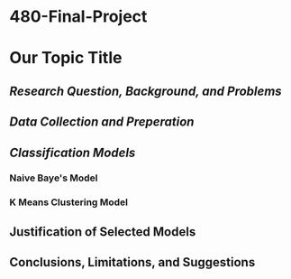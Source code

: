 # 480-Final-Project

# Our Topic Title 

## *Research Question, Background, and Problems*

## *Data Collection and Preperation*

## *Classification Models*

### Naive Baye's Model

### K Means Clustering Model 

## Justification of Selected Models

## Conclusions, Limitations, and Suggestions
